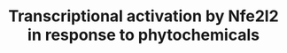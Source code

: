 ---
annotations:
- id: PW:0000369
  parent: regulatory pathway
  type: Pathway Ontology
  value: nuclear factor, erythroid 2 like 2 signaling pathway
authors:
- MaintBot
- Ddigles
- Susan
- Mkutmon
- Eweitz
description: Based on [http://www.nature.com/nrc/journal/v3/n10/fig_tab/nrc1189_F4.html
  Surh, 2003, figure 4].
last-edited: 2021-05-11
organisms:
- Mus musculus
redirect_from:
- /index.php/Pathway:WP1245
- /instance/WP1245
- /instance/WP1245_r116708
revision: r116708
schema-jsonld:
- '@context': https://schema.org/
  '@id': https://wikipathways.github.io/pathways/WP1245.html
  '@type': Dataset
  creator:
    '@type': Organization
    name: WikiPathways
  description: Based on [http://www.nature.com/nrc/journal/v3/n10/fig_tab/nrc1189_F4.html
    Surh, 2003, figure 4].
  keywords:
  - Aimp2
  - Cebpb
  - Curcumin
  - Ephb2
  - Gclc
  - Gclm
  - Gsta2
  - Hmox1
  - Keap1
  - Maf
  - Mapk8
  - Nfe2l2
  - Nqo1
  - Pik3ca
  - Prkca
  - Sulforaphane
  license: CC0
  name: Transcriptional activation by Nfe2l2 in response to phytochemicals
seo: CreativeWork
title: Transcriptional activation by Nfe2l2 in response to phytochemicals
wpid: WP1245
---